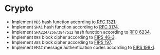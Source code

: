 # Crypto

- Implement `MD5` hash function according to [RFC 1321](https://tools.ietf.org/html/rfc1321).
- Implement `SHA1` hash function according to [RFC 3174](https://tools.ietf.org/html/rfc3174).
- Implement `SHA224/256/384/512` hash function according to [RFC 6234](https://tools.ietf.org/html/rfc6234).
- Implement `DES` block cipher according to [FIPS 46-3](http://csrc.nist.gov/publications/fips/fips46-3/fips46-3.pdf).
- Implement `AES` block cipher according to [FIPS 197](http://nvlpubs.nist.gov/nistpubs/FIPS/NIST.FIPS.197.pdf).
- Implement `HMAC` message authentication codes according to [FIPS 198-1](http://nvlpubs.nist.gov/nistpubs/FIPS/NIST.FIPS.198-1.pdf).
